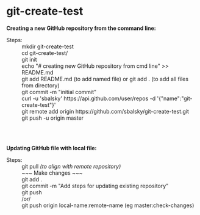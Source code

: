 # git-create-test

<b>Creating a new GitHub repository from the command line: </b>
<div>
<dl>
  <dt>Steps:
    <dd>mkdir git-create-test
    <dd>cd git-create-test/
    <dd>git init
    <dd>echo "# creating new GitHub repository from cmd line" >> README.md
    <dd>git add README.md (to add named file) or git add . (to add all files from directory)
    <dd>git commit -m "initial commit"
    <dd>curl -u 'sbalsky' https://api.github.com/user/repos -d '{"name":"git-create-test"}'
    <dd>git remote add origin https://github.com/sbalsky/git-create-test.git
    <dd>git push -u origin master
  </dt>
</dl>
<br><br>

<b>Updating GitHub file with local file: </b>
<div>
<dl>
  <dt>Steps:<br>
    <dd>git pull <i>(to align with remote repository)</i>
    <dd>~~~ Make changes ~~~
    <dd>git add .
    <dd>git commit -m "Add steps for updating existing repository"
    <dd>git push <br> /or/ <br>git push origin local-name:remote-name (eg master:check-changes)
  </dt>
</dl>

